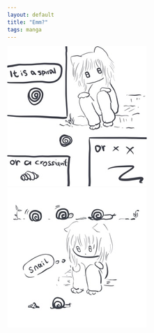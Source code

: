```yaml
---
layout: default
title: "Emm?"
tags: manga
---
```



![s1](/assets/manga/s1.jpeg)
![s2](/assets/manga/s2.jpeg)

